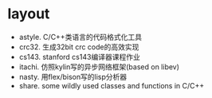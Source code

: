 # layout

- astyle. C/C++类语言的代码格式化工具
- crc32. 生成32bit crc code的高效实现
- cs143. stanford cs143编译器课程作业
- itachi. 仿照kylin写的异步网络框架(based on libev)
- nasty. 用flex/bison写的lisp分析器
- share. some wildly used classes and functions in C/C++
